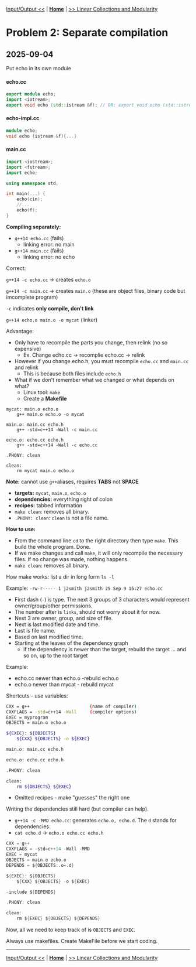 [Input/Output <<](./problem_1.md) | [**Home**](../README.md) | [>> Linear Collections and Modularity](./problem_3.md) 
# Problem 2: Separate compilation
## **2025-09-04**
Put echo in its own module

#### echo.cc
```C++
export module echo;
import <iotream>;
export void echo (std::istream &f); // OR: export void echo (std::istream &);
```

#### echo-impl.cc
```C++
module echo;
void echo (istream &f){...}
```

#### main.cc
```C++
import <iostream>;
import <fstream>;
import echo;

using namespace std;

int main(...) {
    echo(cin);
    //...
    echo(f);
}
```

**Compiling separately:** 
- `g++14 echo.cc` (fails)
    - linking error: no main
- `g++14 main.cc` (fails)
    - linking error: no echo

Correct:

`g++14 -c echo.cc` -> creates `echo.o`

`g++14 -c main.cc` -> creates `main.o` (these are object files, binary code but imcomplete program)

`-c` indicates **only compile, don't link**

`g++14 echo.o main.o -o mycat` (linker)

Advantage:
- Only have to recompile the parts you change, then relink (no so expensive)
    - Ex. Change echo.cc -> recomplie echo.cc -> relink
- However if you change echo.h, you must recompile `echo.cc` and `main.cc` and relink
    - This is because both files include `echo.h`
- What if we don't remember what we changed or what depends on what?
    - Linux tool: `make`
    - Create a **Makefile**

```mak
mycat: main.o echo.o
    g++ main.o echo.o -o mycat

main.o: main.cc echo.h
    g++ -std=c++14 -Wall -c main.cc

echo.o: echo.cc echo.h
    g++ -std=c++14 -Wall -c echo.cc

.PHONY: clean

clean:
    rm mycat main.o echo.o
```

**Note:** cannot use `g++`aliases, requires **TABS** not **SPACE**

- **targets:** `mycat`, `main.o`, `echo.o`
- **dependencies:** everything right of colon
- **recipes:** tabbed information
- `make clean`: removes all binary.
- `.PHONY: clean`: `clean` is not a file name.

**How to use:**
- From the command line `cd` to the right directory then type `make`. This build the whole program. Done.
- If we make changes and call `make`, it will only recompile the necessary files. If no change was made, nothing happens.
- `make clean`: removes all binary.

How make works: list a dir in long form `ls -l`

Example: `-rw-r----- 1 j2smith j2smith 25 Sep 9 15:27 echo.cc`
- First dash (`-`) is type. The next 3 groups of 3 characters would represent owner/group/other permissions.
- The number after is `links`, should not worry about it for now.
- Next 3 are owner, group, and size of file.
- Next is last modified date and time.
- Last is file name.
- Based on last modified time.
- Starting at the leaves of the dependency graph
    - if the dependency is newer than the target, rebuild the target ... and so on, up to the root target

Example: 
- echo.cc newer than echo.o -rebuild echo.o
- echo.o newer than mycat - rebuild mycat

Shortcuts - use variables:

```bash
CXX = g++                       (name of compiler)
CXXFLAGS = -std=c++14 -Wall     (compiler options)
EXEC = myprogram
OBJECTS = main.o echo.o

${EXEC}: ${OBJECTS}
    ${CXX} ${OBJECTS} -o ${EXEC}

main.o: main.cc echo.h

echo.o: echo.cc echo.h

.PHONY: clean

clean: 
    rm ${OBJECTS} ${EXEC}
```

- Omitted recipes - make "guesses" the right one

Writing the dependencies still hard (but compiler can help).

- `g++14 -c -MMD echo.cc`: generates `echo.o, echo.d`. The `d` stands for dependencies.
- `cat echo.d` -> `echo.o echo.cc echo.h` 

```C
CXX = g++
CXXFLAGS = -std=c++14 -Wall -MMD
EXEC = mycat
OBJECTS = main.o echo.o
DEPENDS = ${OBJECTS:.o=.d}

${EXEC}: ${OBJECTS}
    ${CXX} ${OBJECTS} -o ${EXEC}

-include ${DEPENDS}

.PHONY: clean

clean:
    rm ${EXEC} ${OBJECTS} ${DEPENDS}

```
Now, all we need to keep track of is `OBJECTS` and `EXEC`.

Always use makefiles. Create MakeFile before we start coding.

---
[Input/Output <<](./problem_1.md) | [**Home**](../README.md) | [>> Linear Collections and Modularity](./problem_3.md) 
